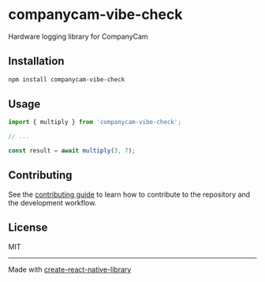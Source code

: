 # companycam-vibe-check

Hardware logging library for CompanyCam

## Installation

```sh
npm install companycam-vibe-check
```

## Usage

```js
import { multiply } from 'companycam-vibe-check';

// ...

const result = await multiply(3, 7);
```

## Contributing

See the [contributing guide](CONTRIBUTING.md) to learn how to contribute to the repository and the development workflow.

## License

MIT

---

Made with [create-react-native-library](https://github.com/callstack/react-native-builder-bob)
